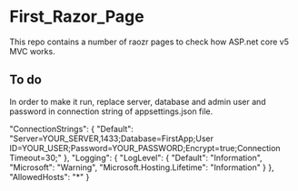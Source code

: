 # First_Razor_Page

This repo contains a number of raozr pages to check how ASP.net core v5 MVC works.

## To do

In order to make it run, replace server, database and admin user and password in connection string of appsettings.json file.

"ConnectionStrings": {
    "Default": "Server=YOUR_SERVER,1433;Database=FirstApp;User ID=YOUR_USER;Password=YOUR_PASSWORD;Encrypt=true;Connection Timeout=30;"
  },
  "Logging": {
    "LogLevel": {
      "Default": "Information",
      "Microsoft": "Warning",
      "Microsoft.Hosting.Lifetime": "Information"
    }
  },
  "AllowedHosts": "*"
}


